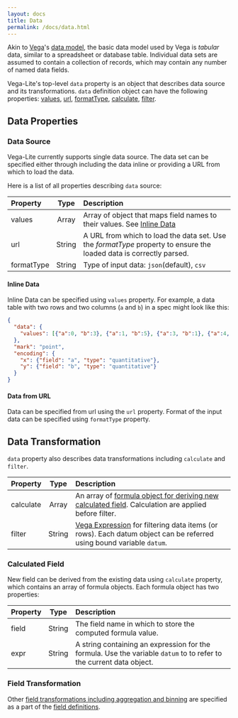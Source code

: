 ```yaml
---
layout: docs
title: Data
permalink: /docs/data.html
---
```


Akin to [Vega](/vega/vega)'s [data model](vega/vega/wiki/Data), the basic data model used by Vega is _tabular_ data, similar to a spreadsheet or database table. Individual data sets are assumed to contain a collection of records, which may contain any number of named data fields.

Vega-Lite's top-level `data` property is an object that describes data source and its transformations.
`data` definition object can have the following properties:
[values](#data-source),
[url](#data-source),
[formatType](#data-source),
[calculate](#data-transformation),
[filter](#data-transformation).

## Data Properties


### Data Source

Vega-Lite currently supports single data source.  The data set can be specified either through including the data inline or providing a URL from which to load the data.

Here is a list of all properties describing `data` source:

| Property      | Type          | Description    |
| :------------ |:-------------:| :------------- |
| values        | Array         | Array of object that maps field names to their values.  See [Inline Data](#Inline-Data) |
| url           | String        | A URL from which to load the data set. Use the _formatType_ property to ensure the loaded data is correctly parsed. |
| formatType    | String        | Type of input data: `json`(default), `csv` |



#### Inline Data

Inline Data can be specified using `values` property.
For example, a data table with two rows and two columns (`a` and `b`) in a spec might look like this:

```json
{
  "data": {
    "values": [{"a":0, "b":3}, {"a":1, "b":5}, {"a":3, "b":1}, {"a":4, "b":2}]
  },
  "mark": "point",
  "encoding": {
    "x": {"field": "a", "type": "quantitative"},
    "y": {"field": "b", "type": "quantitative"}
  }
}
```

#### Data from URL

Data can be specified from url using the `url` property.  Format of the input data can be specified using `formatType` property.  

## Data Transformation

`data` property also describes data transformations including `calculate` and `filter`.

| Property      | Type          | Description    |
| :------------ |:-------------:| :------------- |
| calculate     | Array         | An array of [formula object for deriving new calculated field](#calculate-field).  Calculation are applied before filter. |
| filter        | String        | [Vega Expression](https://github.com/vega/vega/wiki/Expressions) for filtering data items (or rows).  Each datum object can be referred using bound variable `datum`. |


### Calculated Field

New field can be derived from the existing data using `calculate` property, which contains
an array of formula objects.  Each formula object has two properties:

| Property      | Type          | Description    |
| :------------ |:-------------:| :------------- |
| field         | String        | The field name in which to store the computed formula value. |
| expr          | String        | A string containing an expression for the formula. Use the variable `datum` to to refer to the current data object. |

### Field Transformation

Other [field transformations including aggregation and binning](encoding.html#Field-Transformations) are specified as a part of the  [field definitions](encoding.html#Field-Transformations).
